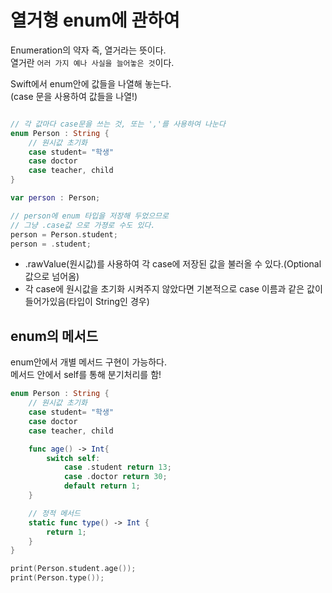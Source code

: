 # 열거형 enum에 관하여

Enumeration의 약자 즉, 열거라는 뜻이다.  
열거란 `어러 가지 예나 사실을 늘어놓은 것`이다.  

Swift에서 enum안에 값들을 나열해 놓는다.  
(case 문을 사용하여 값들을 나열!)

```swift

// 각 값마다 case문을 쓰는 것, 또는 ','를 사용하여 나눈다 
enum Person : String {
    // 원시값 초기화
    case student= "학생"
    case doctor
    case teacher, child
}

var person : Person;

// person에 enum 타입을 저장해 두었으므로
// 그냥 .case값 으로 가졍로 수도 있다.
person = Person.student;
person = .student;
```

- .rawValue(원시값)를 사용하여 각 case에 저장된 값을 불러올 수 있다.(Optional 값으로 넘어옴)
- 각 case에 원시값을 초기화 시켜주지 않았다면 기본적으로 case 이름과 같은 값이 들어가있음(타입이 String인 경우)





## enum의 메서드

enum안에서 개별 메서드 구현이 가능하다.  
메서드 안에서 self를 통해 분기처리를 함!

```swift
enum Person : String {
    // 원시값 초기화
    case student= "학생"
    case doctor
    case teacher, child

    func age() -> Int{
        switch self:
            case .student return 13;
            case .doctor return 30;
            default return 1;
    }

    // 정적 메서드
    static func type() -> Int {
        return 1;
    }
}

print(Person.student.age());
print(Person.type());

```